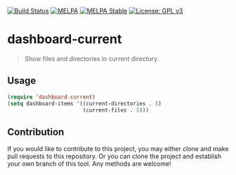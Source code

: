 [![Build Status](https://travis-ci.com/jcs090218/goto-line-preview.svg?branch=master)](https://travis-ci.com/jcs090218/goto-line-preview)
[![MELPA](https://melpa.org/packages/dashboard-current-badge.svg)](https://melpa.org/#/dashboard-current)
[![MELPA Stable](https://stable.melpa.org/packages/dashboard-current-badge.svg)](https://stable.melpa.org/#/dashboard-current)
[![License: GPL v3](https://img.shields.io/badge/License-GPL%20v3-blue.svg)](https://www.gnu.org/licenses/gpl-3.0)

# dashboard-current
> Show files and directories in current directory.

## Usage

```el
(require 'dashboard-current)
(setq dashboard-items '((current-directories . 5) 
                        (current-files . 5)))
```

## Contribution

If you would like to contribute to this project, you may either
clone and make pull requests to this repository. Or you can
clone the project and establish your own branch of this tool.
Any methods are welcome!
